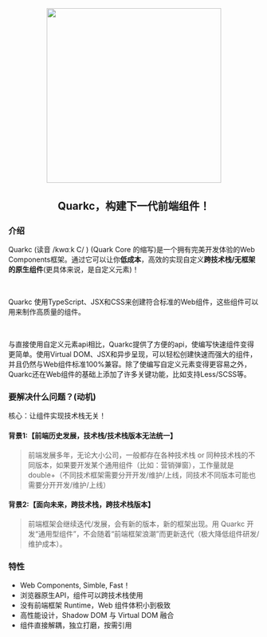 
<p align="center" style="padding-top: 10%">
  <a href="https://quark-design.hellobike.com/">
    <img width="350" src="https://m.hellobike.com/resource/helloyun/13459/Dc16h_quarkc-dark.png?x-oss-process=image/quality,q_80">
  </a>
</p>
<h2 align="center"> Quarkc，构建下一代前端组件！ </h2>

### 介绍



<p>Quarkc (读音 /kwɑːk C/ ) (Quark Core 的缩写)是一个拥有完美开发体验的Web Components框架。通过它可以让你<b>低成本</b>，高效的实现自定义<b>跨技术栈/无框架的原生组件</b>(更具体来说，是自定义元素)！</p>
<br />
<p>Quarkc 使用TypeScript、JSX和CSS来创建符合标准的Web组件，这些组件可以用来制作高质量的组件。</p>
<br />
<p>与直接使用自定义元素api相比，Quarkc提供了方便的api，使编写快速组件变得更简单。使用Virtual DOM、JSX和异步呈现，可以轻松创建快速而强大的组件，并且仍然与Web组件标准100%兼容。除了使编写自定义元素变得更容易之外，Quarkc还在Web组件的基础上添加了许多关键功能，比如支持Less/SCSS等。</p>


### 要解决什么问题？(动机)

核心：让组件实现技术栈无关！

#### 背景1:【前端历史发展，技术栈/技术栈版本无法统一】
> 前端发展多年，无论大小公司，一般都存在各种技术栈 or 同种技术栈的不同版本，如果要开发某个通用组件（比如：营销弹窗），工作量就是 double+（不同技术框架需要分开开发/维护/上线，同技术不同版本可能也需要分开开发/维护/上线）

#### 背景2:【面向未来，跨技术栈，跨技术栈版本】
> 前端框架会继续迭代/发展，会有新的版本，新的框架出现。用 Quarkc 开发“通用型组件”，不会随着“前端框架浪潮”而更新迭代（极大降低组件研发/维护成本）。


### 特性

- Web Components, Simble, Fast！
- 浏览器原生API，组件可以跨技术栈使用
- 没有前端框架 Runtime，Web 组件体积小到极致
- 高性能设计，Shadow DOM 与 Virtual DOM 融合
- 组件直接解耦，独立打磨，按需引用